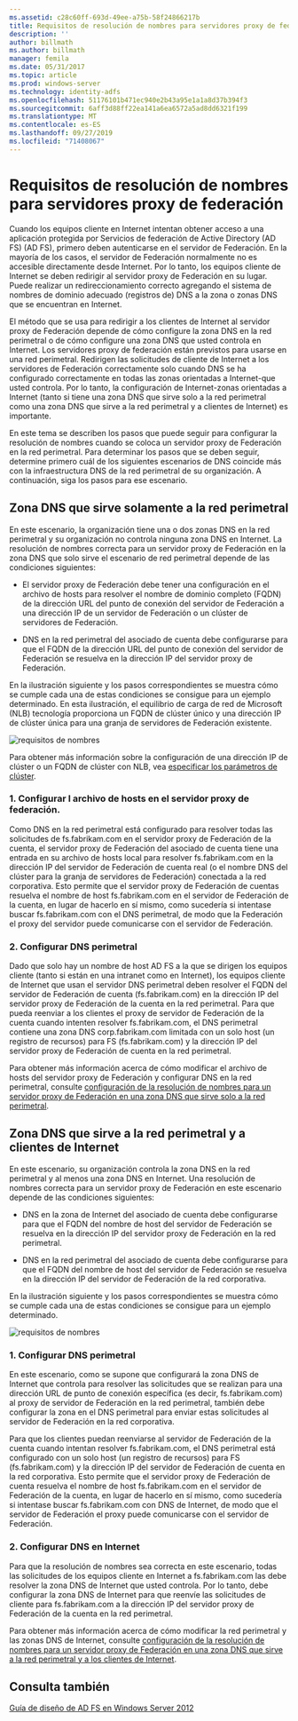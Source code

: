 ```yaml
---
ms.assetid: c28c60ff-693d-49ee-a75b-58f24866217b
title: Requisitos de resolución de nombres para servidores proxy de federación
description: ''
author: billmath
ms.author: billmath
manager: femila
ms.date: 05/31/2017
ms.topic: article
ms.prod: windows-server
ms.technology: identity-adfs
ms.openlocfilehash: 51176101b471ec940e2b43a95e1a1a8d37b394f3
ms.sourcegitcommit: 6aff3d88ff22ea141a6ea6572a5ad8dd6321f199
ms.translationtype: MT
ms.contentlocale: es-ES
ms.lasthandoff: 09/27/2019
ms.locfileid: "71408067"
---
```

# <a name="name-resolution-requirements-for-federation-server-proxies"></a>Requisitos de resolución de nombres para servidores proxy de federación

Cuando los equipos cliente en Internet intentan obtener acceso a una aplicación protegida por Servicios de federación de Active Directory (AD FS) \(AD FS\), primero deben autenticarse en el servidor de Federación. En la mayoría de los casos, el servidor de Federación normalmente no es accesible directamente desde Internet. Por lo tanto, los equipos cliente de Internet se deben redirigir al servidor proxy de Federación en su lugar. Puede realizar un redireccionamiento correcto agregando el sistema de nombres de dominio adecuado \(registros de\) DNS a la zona o zonas DNS que se encuentran en Internet.  
  
El método que se usa para redirigir a los clientes de Internet al servidor proxy de Federación depende de cómo configure la zona DNS en la red perimetral o de cómo configure una zona DNS que usted controla en Internet. Los servidores proxy de federación están previstos para usarse en una red perimetral. Redirigen las solicitudes de cliente de Internet a los servidores de Federación correctamente solo cuando DNS se ha configurado correctamente en todas las zonas orientadas a Internet\-que usted controla. Por lo tanto, la configuración de Internet\-zonas orientadas a Internet (tanto si tiene una zona DNS que sirve solo a la red perimetral como una zona DNS que sirve a la red perimetral y a clientes de Internet) es importante.  
  
En este tema se describen los pasos que puede seguir para configurar la resolución de nombres cuando se coloca un servidor proxy de Federación en la red perimetral. Para determinar los pasos que se deben seguir, determine primero cuál de los siguientes escenarios de DNS coincide más con la infraestructura DNS de la red perimetral de su organización. A continuación, siga los pasos para ese escenario.  
  
## <a name="dns-zone-serving-only-the-perimeter-network"></a>Zona DNS que sirve solamente a la red perimetral  
En este escenario, la organización tiene una o dos zonas DNS en la red perimetral y su organización no controla ninguna zona DNS en Internet. La resolución de nombres correcta para un servidor proxy de Federación en la zona DNS que solo sirve el escenario de red perimetral depende de las condiciones siguientes:  
  
-   El servidor proxy de Federación debe tener una configuración en el archivo de hosts para resolver el nombre de dominio completo \(FQDN\) de la dirección URL del punto de conexión del servidor de Federación a una dirección IP de un servidor de Federación o un clúster de servidores de Federación.  
  
-   DNS en la red perimetral del asociado de cuenta debe configurarse para que el FQDN de la dirección URL del punto de conexión del servidor de Federación se resuelva en la dirección IP del servidor proxy de Federación.  
  
En la ilustración siguiente y los pasos correspondientes se muestra cómo se cumple cada una de estas condiciones se consigue para un ejemplo determinado. En esta ilustración, el equilibrio de carga de red de Microsoft \(NLB\) tecnología proporciona un FQDN de clúster único y una dirección IP de clúster única para una granja de servidores de Federación existente.  
  
![requisitos de nombres](media/adfs2_deploy_single_fs.gif)  
  
Para obtener más información sobre la configuración de una dirección IP de clúster o un FQDN de clúster con NLB, vea [especificar los parámetros de clúster](https://go.microsoft.com/fwlink/?LinkId=75282).  
  
### <a name="1-configure-the-hosts-file-on-the-federation-server-proxy"></a>1. Configurar l archivo de hosts en el servidor proxy de federación.  
Como DNS en la red perimetral está configurado para resolver todas las solicitudes de fs.fabrikam.com en el servidor proxy de Federación de la cuenta, el servidor proxy de Federación del asociado de cuenta tiene una entrada en su archivo de hosts local para resolver fs.fabrikam.com en la dirección IP del servidor de Federación de cuenta real \(o el nombre DNS del clúster para la granja de servidores de Federación\) conectada a la red corporativa. Esto permite que el servidor proxy de Federación de cuentas resuelva el nombre de host fs.fabrikam.com en el servidor de Federación de la cuenta, en lugar de hacerlo en sí mismo, como sucedería si intentase buscar fs.fabrikam.com con el DNS perimetral, de modo que la Federación el proxy del servidor puede comunicarse con el servidor de Federación.  
  
### <a name="2-configure-perimeter-dns"></a>2. Configurar DNS perimetral  
Dado que solo hay un nombre de host AD FS a la que se dirigen los equipos cliente (tanto si están en una intranet como en Internet), los equipos cliente de Internet que usan el servidor DNS perimetral deben resolver el FQDN del servidor de Federación de cuenta \(fs.fabrikam.com\) en la dirección IP del servidor proxy de Federación de la cuenta en la red perimetral. Para que pueda reenviar a los clientes el proxy de servidor de Federación de la cuenta cuando intenten resolver fs.fabrikam.com, el DNS perimetral contiene una zona DNS corp.fabrikam.com limitada con un solo host \(un registro de recursos\) para FS \(fs.fabrikam.com\) y la dirección IP del servidor proxy de Federación de cuenta en la red perimetral.  
  
Para obtener más información acerca de cómo modificar el archivo de hosts del servidor proxy de Federación y configurar DNS en la red perimetral, consulte [configuración de la resolución de nombres para un servidor proxy de Federación en una zona DNS que sirve solo a la red perimetral](../../ad-fs/deployment/Configure-Name-Resolution-for-a-Federation-Server-Proxy-in-a-DNS-Zone-That-Serves-Only-the-Perimeter-Network.md).  
  
## <a name="dns-zone-serving-both-the-perimeter-network-and-internet-clients"></a>Zona DNS que sirve a la red perimetral y a clientes de Internet  
En este escenario, su organización controla la zona DNS en la red perimetral y al menos una zona DNS en Internet. Una resolución de nombres correcta para un servidor proxy de Federación en este escenario depende de las condiciones siguientes:  
  
-   DNS en la zona de Internet del asociado de cuenta debe configurarse para que el FQDN del nombre de host del servidor de Federación se resuelva en la dirección IP del servidor proxy de Federación en la red perimetral.  
  
-   DNS en la red perimetral del asociado de cuenta debe configurarse para que el FQDN del nombre de host del servidor de Federación se resuelva en la dirección IP del servidor de Federación de la red corporativa.  
  
En la ilustración siguiente y los pasos correspondientes se muestra cómo se cumple cada una de estas condiciones se consigue para un ejemplo determinado.  
  
![requisitos de nombres](media/adfs2_deploy_fsp_3DNS.gif)  
  
### <a name="1-configure-perimeter-dns"></a>1. Configurar DNS perimetral  
En este escenario, como se supone que configurará la zona DNS de Internet que controla para resolver las solicitudes que se realizan para una dirección URL de punto de conexión específica \(es decir, fs.fabrikam.com\) al proxy de servidor de Federación en la red perimetral, también debe configurar la zona en el DNS perimetral para enviar estas solicitudes al servidor de Federación en la red corporativa.  
  
Para que los clientes puedan reenviarse al servidor de Federación de la cuenta cuando intentan resolver fs.fabrikam.com, el DNS perimetral está configurado con un solo host \(un registro de recursos\) para FS \(fs.fabrikam.com\) y la dirección IP del servidor de Federación de cuenta en la red corporativa. Esto permite que el servidor proxy de Federación de cuenta resuelva el nombre de host fs.fabrikam.com en el servidor de Federación de la cuenta, en lugar de hacerlo en sí mismo, como sucedería si intentase buscar fs.fabrikam.com con DNS de Internet, de modo que el servidor de Federación el proxy puede comunicarse con el servidor de Federación.  
  
### <a name="2-configure-internet-dns"></a>2. Configurar DNS en Internet  
Para que la resolución de nombres sea correcta en este escenario, todas las solicitudes de los equipos cliente en Internet a fs.fabrikam.com las debe resolver la zona DNS de Internet que usted controla. Por lo tanto, debe configurar la zona DNS de Internet para que reenvíe las solicitudes de cliente para fs.fabrikam.com a la dirección IP del servidor proxy de Federación de la cuenta en la red perimetral.  
  
Para obtener más información acerca de cómo modificar la red perimetral y las zonas DNS de Internet, consulte [configuración de la resolución de nombres para un servidor proxy de Federación en una zona DNS que sirve a la red perimetral y a los clientes de Internet](../../ad-fs/deployment/Configure-Name-Resolution-for-a-Federation-Server-Proxy-in-a-DNS-Zone-That-Serves-Both-the-Perimeter-Network-and-Internet-Clients.md).  
  
## <a name="see-also"></a>Consulta también
[Guía de diseño de AD FS en Windows Server 2012](AD-FS-Design-Guide-in-Windows-Server-2012.md)
